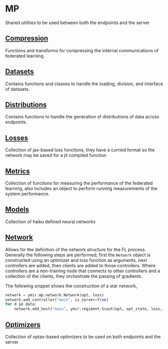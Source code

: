 # MP
Shared utilities to be used between both the endpoints and the server

## [Compression](/ymir/mp/compression)
Functions and transforms for compressing the internal communications of federated learning.

## [Datasets](/ymir/mp/datasets)
Contains functions and classes to handle the loading, division, and interface of datasets.

## [Distributions](/ymir/mp/distributions)
Contains functions to handle the generation of distributions of data across endpoints.

## [Losses](/ymir/mp/losses)
Collection of jax-based loss functions, they have a curried format so the network may be saved for a jit compiled function

## [Metrics](/ymir/mp/metrics)
Collection of functions for measuring the performance of the federated learning, also includes an object to perform running measurements of the
system performance.

## [Models](/ymir/mp/models)
Collection of haiku defined neural networks

## [Network](/ymir/mp/network)
Allows for the definition of the network structure for the FL process. Generally the following steps are performed; first the `Network` object
is constructed using an optimizer and loss function as arguments, next controllers are added, then clients are added to those controllers. Where
controllers are a non-training node that connects to other controllers and a collection of the clients, they orchestrate the passing of gradients.

The following snippet shows the construction of a star network,

```python
network = ymir.mp.network.Network(opt, loss)
network.add_controller("main", is_server=True)
for d in data:
    network.add_host("main", ymir.regiment.Scout(opt, opt_state, loss, d, epochs))
```

## [Optimizers](/ymir/mp/optimizers)
Collection of optax-based optimizers to be used on both endpoints and the server